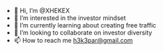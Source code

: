- 👋 Hi, I’m @XHEKEX
- 👀 I’m interested in the investor mindset
- 🌱 I’m currently learning about creating free traffic 
- 💞️ I’m looking to collaborate on investor diversity 
- 📫 How to reach me h3k3par@gmail.com

<!---
XHEKEX/XHEKEX is a ✨ special ✨ repository because its `README.md` (this file) appears on your GitHub profile.
You can click the Preview link to take a look at your changes.
--->
